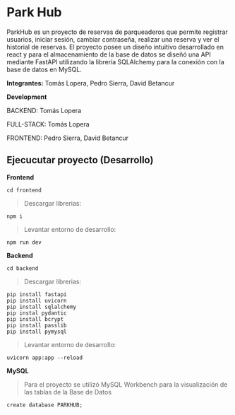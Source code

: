 # Park Hub
ParkHub es un proyecto de reservas de parqueaderos que permite registrar usuarios, iniciar sesión, cambiar contraseña, realizar una reserva y ver el historial de reservas. El proyecto posee un diseño intuitivo desarrollado en react y para el almacenamiento de la base de datos se diseñó una API mediante FastAPI utilizando la librería SQLAlchemy para la conexión con la base de datos en MySQL.

**Integrantes:** Tomás Lopera, Pedro Sierra, David Betancur

**Development**
  
  BACKEND: Tomás Lopera
  
  FULL-STACK: Tomás Lopera
  
  FRONTEND: Pedro Sierra, David Betancur

## Ejecucutar proyecto (Desarrollo)
**Frontend**

    cd frontend

> Descargar librerias:

    npm i

> Levantar entorno de desarrollo:

    npm run dev

**Backend**

    cd backend

> Descargar librerias:

    pip install fastapi
    pip install uvicorn
    pip install sqlalchemy
    pip instal pydantic
    pip install bcrypt
    pip install passlib
    pip install pymysql

> Levantar entorno de desarrollo:

    uvicorn app:app --reload

**MySQL**
> Para el proyecto se utilizó MySQL Workbench para la visualización de las tablas de la Base de Datos

    create database PARKHUB;
